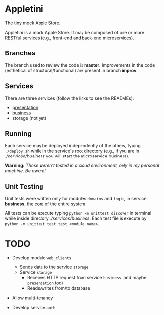 # Appletini

The tiny mock Apple Store.

Appletini is a mock Apple Store. It may be composed of one or more RESTful services (e.g., front-end and back-end microservices).

## Branches

The branch used to review the code is **master**. Improvements in the code (esthetical of structural/functional) are present in branch **improv**.

## Services

There are three services (follow the links to see the READMEs):

- [presentation](./services/presentation/README.md)
- [business](./services/business/README.md)
- storage (not yet)

## Running

Each service may be deployed independently of the others, typing `./deploy.sh` while in the service's root directory (e.g., if you are in *./services/business* you will start the microservice business).

**Warning:** *These weren't tested in a cloud environment, only in my personal machine. Be aware!*

## Unit Testing

Unit tests were written only for modules `domains` and `logic`, in service **business**, the core of the entire system.

All tests can be execute typing `python -m unittest discover` in terminal while inside directory *./services/business*. Each test file is execute by `python -m unittest test.test_<module name>`.

# TODO

- Develop module `web_clients`
    - Sends data to the service `storage`
    - Service `storage`
        - Receives HTTP request from service `business` (and maybe `presentation` too)
        - Reads/writes from/to database

- Allow multi-tenancy

- Develop service `auth`
